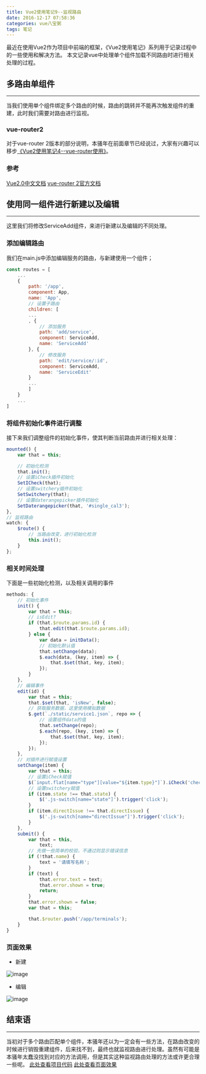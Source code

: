 ```yaml
---
title: Vue2使用笔记9--监视路由
date: 2016-12-17 07:58:36
categories: vue八宝粥
tags: 笔记
---
```

最近在使用Vue2作为项目中前端的框架，《Vue2使用笔记》系列用于记录过程中的一些使用和解决方法。
本文记录vue中处理单个组件加载不同路由时进行相关处理的过程。
<!--more-->

## 多路由单组件
---
当我们使用单个组件绑定多个路由的时候，路由的跳转并不能再次触发组件的重建，此时我们需要对路由进行监视。

### vue-router2
对于vue-router 2版本的部分说明，本骚年在前面章节已经说过，大家有兴趣可以移步[《Vue2使用笔记4--vue-router使用》]()。

### 参考
[Vue2.0中文文档](https://vuefe.cn/guide/)
[vue-router 2官方文档](http://router.vuejs.org/zh-cn/index.html)

## 使用同一组件进行新建以及编辑
---
这里我们将修改ServiceAdd组件，来进行新建以及编辑的不同处理。

### 添加编辑路由
我们在main.js中添加编辑服务的路由，与新建使用一个组件；
``` js
const routes = [
    ...
    {
        path: '/app',
        component: App,
        name: 'App',
        // 设置子路由
        children: [
		...
		, {
            // 添加服务
            path: 'add/service',
            component: ServiceAdd,
            name: 'ServiceAdd'
        }, {
            // 修改服务
            path: 'edit/service/:id',
            component: ServiceAdd,
            name: 'ServiceEdit'
        }
		...
		]
    }
	...
]

```

### 将组件初始化事件进行调整
接下来我们调整组件的初始化事件，使其判断当前路由并进行相关处理：
``` js
mounted() {
    var that = this;

    // 初始化检测
    that.init();
    // 设置iCheck插件初始化
    SetICheck(that);
    // 设置switchery插件初始化
    SetSwitchery(that);
    // 设置daterangepicker插件初始化
    SetDaterangepicker(that, '#single_cal3');
},
// 监视路由
watch: {
    $route() {
        // 当路由改变，进行初始化检测
        this.init();
    }
};
```

### 相关时间处理
下面是一些初始化检测，以及相关调用的事件
``` js
methods: {
    // 初始化事件
    init() {
        var that = this;
        // isEdit?
        if (that.$route.params.id) {
            that.edit(that.$route.params.id);
        } else {
            var data = initData();
            // 初始化默认值
            that.setChange(data);
            $.each(data, (key, item) => {
                that.$set(that, key, item);
            });
        }
    },
    // 编辑事件
    edit(id) {
        var that = this;
        that.$set(that, 'isNew', false);
        // 获取服务数据，这里使用模拟数据
        $.get(`./static/service1.json`, repo => {
            // 设置组件data的值
            that.setChange(repo);
            $.each(repo, (key, item) => {
                that.$set(that, key, item);
            });
        });
    },
    // 对插件进行赋值设置
    setChange(item) {
        var that = this;
        // 设置iCheck赋值
        $(`input.flat[name="type"][value="${item.type}"]`).iCheck('check');
        // 设置switchery赋值
        if (item.state !== that.state) {
            $('.js-switch[name="state"]').trigger('click');
        }
        if (item.directIssue !== that.directIssue) {
            $('.js-switch[name="directIssue"]').trigger('click');
        }
    },
    submit() {
        var that = this,
            text;
        // 先做一些简单的校验，不通过则显示错误信息
        if (!that.name) {
            text = '请填写名称';
        }
        if (text) {
            that.error.text = text;
            that.error.shown = true;
            return;
        }
        that.error.shown = false;
        var that = this;

        that.$router.push('/app/terminals');
    }
}
```

### 页面效果
- 新建

![image](https://github-imglib-1255459943.cos.ap-chengdu.myqcloud.com/280.tmp.png)

- 编辑

![image](https://github-imglib-1255459943.cos.ap-chengdu.myqcloud.com/EEE6.tmp.png)

## 结束语
-----
当初对于多个路由匹配单个组件，本骚年还以为一定会有一些方法，在路由改变的时候进行销毁重建组件，后来找不到，最终也就监视路由进行处理。虽然有可能是本骚年太蠢没找到对应的方法调用，但是其实这种监视路由处理的方法或许更合理一些呢。
[此处查看项目代码](https://github.com/godbasin/godbasin.github.io/tree/blog-codes/vue2-notes/9-watch-router)
[此处查看页面效果](http://vue2-notes.godbasin.com/9-watch-router/index.html#/app/add/service)